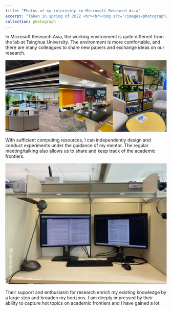 ```yaml
---
title: "Photos of my internship in Microsoft Research Asia"
excerpt: "Taken in spring of 2022 <br><br><img src='/images/photograph/msra_compu.JPG' width='700'>"
collection: photograph
---
```


In Microsoft Research Asia, the working environment is quite different from the lab at Tsinghua University. The environment is more comfortable, and there are many colleagues to share new papers and exchange ideas on our research.

![msra_rooms](/images/photograph/msra_rooms.png)

With sufficient computing resources, I can independently design and conduct experiments under the guidance of my mentor. The regular meeting/talking also allows us to share and keep track of the academic frontiers.

![msra_compu](/images/photograph/msra_compu.JPG)

Their support and enthusiasm for research enrich my existing knowledge by a large step and broaden my horizons. I am deeply impressed by their ability to capture hot topics on academic frontiers and I have gained a lot.
